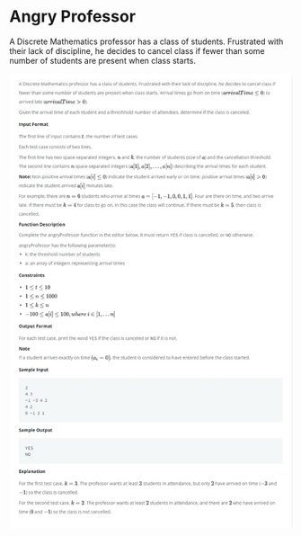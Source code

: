 # Angry Professor

A Discrete Mathematics professor has a class of students. Frustrated with their lack of discipline, he decides to cancel class if fewer than some number of students are present when class starts.

<kbd>![Problem.jpg](./Problem.jpg)</kbd>

